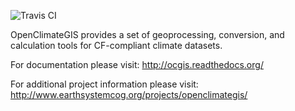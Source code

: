 ![Travis CI](https://travis-ci.org/NCPP/ocgis.svg?branch=master)

OpenClimateGIS provides a set of geoprocessing, conversion, and calculation tools for CF-compliant climate datasets.

For documentation please visit: http://ocgis.readthedocs.org/

For additional project information please visit: http://www.earthsystemcog.org/projects/openclimategis/
